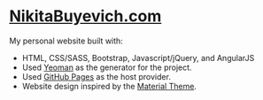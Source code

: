 # [NikitaBuyevich.com](http://NikitaBuyevich.com)

My personal website built with: 

* HTML, CSS/SASS, Bootstrap, Javascript/jQuery, and AngularJS
* Used [Yeoman](http://yeoman.io/) as the generator for the project.
* Used [GitHub Pages](https://pages.github.com/) as the host provider.
* Website design inspired by the [Material Theme](https://github.com/equinusocio/material-theme).